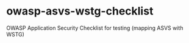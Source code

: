 # owasp-asvs-wstg-checklist
OWASP Application Security Checklist for testing (mapping ASVS with WSTG)
